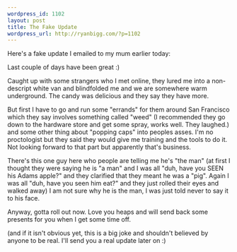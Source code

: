 ```yaml
--- 
wordpress_id: 1102
layout: post
title: The Fake Update
wordpress_url: http://ryanbigg.com/?p=1102
---
```

Here's a fake update I emailed to my mum earlier today:


Last couple of days have been great :)

Caught up with some strangers who I met online, they lured me into a non-descript white van and blindfolded me and we are somewhere warm underground. The candy was delicious and they say they have more.

But first I have to go and run some "errands" for them around San Francisco which they say involves something called "weed" (I recommended they go down to the hardware store and get some spray, works well. They laughed.) and some other thing about "popping caps" into peoples asses. I'm no proctologist but they said they would give me training and the tools to do it. Not looking forward to that part but apparently that's business.

There's this one guy here who people are telling me he's "the man" (at first I thought they were saying he is "a man" and I was all "duh, have you SEEN his Adams apple?" and they clarified that they meant he was a "pig". Again I was all "duh, have you seen him eat?" and they just rolled their eyes and walked away) I am not sure why he is the man, I was just told never to say it to his face.

Anyway, gotta roll out now. Love you heaps and will send back some presents for you when I get some time off.

(and if it isn't obvious yet, this is a big joke and shouldn't believed by anyone to be real. I'll send you a real update later on :)
